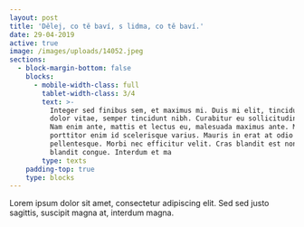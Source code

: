 ```yaml
---
layout: post
title: 'Dělej, co tě baví, s lidma, co tě baví.'
date: 29-04-2019
active: true
image: /images/uploads/14052.jpeg
sections:
  - block-margin-bottom: false
    blocks:
      - mobile-width-class: full
        tablet-width-class: 3/4
        text: >-
          Integer sed finibus sem, et maximus mi. Duis mi elit, tincidunt quis
          dolor vitae, semper tincidunt nibh. Curabitur eu sollicitudin quam.
          Nam enim ante, mattis et lectus eu, malesuada maximus ante. Mauris
          porttitor enim id scelerisque varius. Mauris in erat at odio venenatis
          pellentesque. Morbi nec efficitur velit. Cras blandit est non mauris
          blandit congue. Interdum et ma
        type: texts
    padding-top: true
    type: blocks
---
```

Lorem ipsum dolor sit amet, consectetur adipiscing elit. Sed sed justo sagittis, suscipit magna at, interdum magna.
